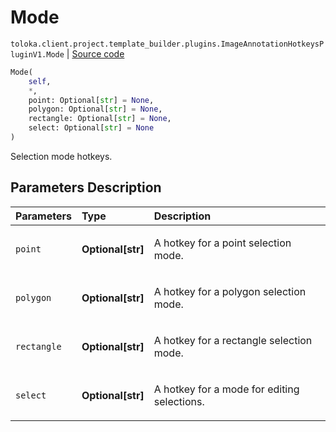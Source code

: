 # Mode
`toloka.client.project.template_builder.plugins.ImageAnnotationHotkeysPluginV1.Mode` | [Source code](https://github.com/Toloka/toloka-kit/blob/v1.2.1/src/client/project/template_builder/plugins.py#L37)

```python
Mode(
    self,
    *,
    point: Optional[str] = None,
    polygon: Optional[str] = None,
    rectangle: Optional[str] = None,
    select: Optional[str] = None
)
```

Selection mode hotkeys.

## Parameters Description

| Parameters | Type | Description |
| :----------| :----| :-----------|
`point`|**Optional\[str\]**|<p>A hotkey for a point selection mode.</p>
`polygon`|**Optional\[str\]**|<p>A hotkey for a polygon selection mode.</p>
`rectangle`|**Optional\[str\]**|<p>A hotkey for a rectangle selection mode.</p>
`select`|**Optional\[str\]**|<p>A hotkey for a mode for editing selections.</p>
